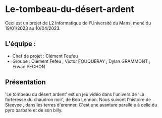 # Le-tombeau-du-désert-ardent
Ceci est un projet de L2 Informatique de l'Université du Mans, mené du 19/01/2023 au 10/04/2023.

## L'équipe :
- Chef de projet : Clément Feufeu
- Groupe : Clément Fefeu ; Victor FOUQUERAY ; Dylan GRAMMONT ; Erwan PECHON

## Présentation
'Le tombeau du désert ardent' est un jeu vidéo dans l'univers de 'La forteresse du chaudron noir', de Bob Lennon.
Nous suivont l'histoire de Steevee , dans les terres d'erenner. C'est une avanture parallèle à celle du pyro barbare et de son billy.
